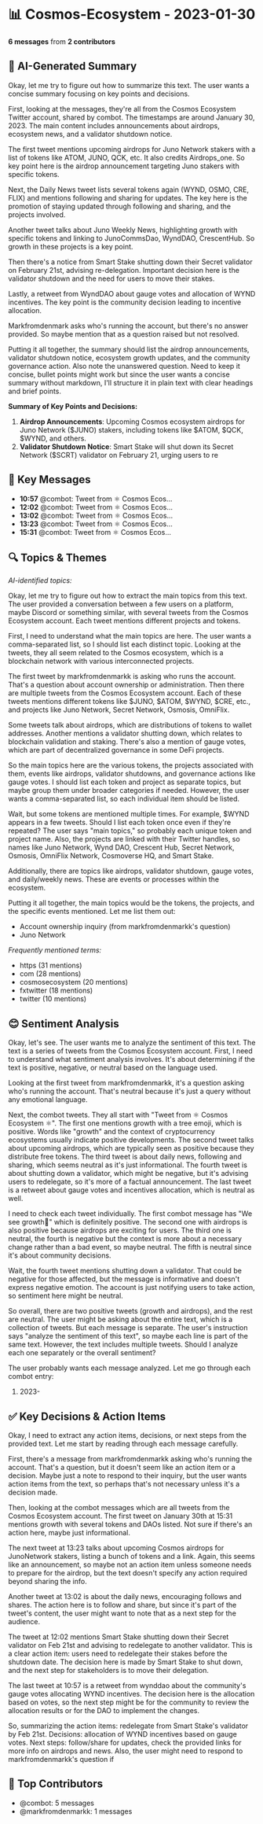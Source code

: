 # 📊 Cosmos-Ecosystem - 2023-01-30
**6 messages** from **2 contributors**

## 📝 AI-Generated Summary
<think>
Okay, let me try to figure out how to summarize this text. The user wants a concise summary focusing on key points and decisions. 

First, looking at the messages, they're all from the Cosmos Ecosystem Twitter account, shared by combot. The timestamps are around January 30, 2023. The main content includes announcements about airdrops, ecosystem news, and a validator shutdown notice.

The first tweet mentions upcoming airdrops for Juno Network stakers with a list of tokens like ATOM, JUNO, QCK, etc. It also credits Airdrops_one. So key point here is the airdrop announcement targeting Juno stakers with specific tokens.

Next, the Daily News tweet lists several tokens again (WYND, OSMO, CRE, FLIX) and mentions following and sharing for updates. The key here is the promotion of staying updated through following and sharing, and the projects involved.

Another tweet talks about Juno Weekly News, highlighting growth with specific tokens and linking to JunoCommsDao, WyndDAO, CrescentHub. So growth in these projects is a key point.

Then there's a notice from Smart Stake shutting down their Secret validator on February 21st, advising re-delegation. Important decision here is the validator shutdown and the need for users to move their stakes.

Lastly, a retweet from WyndDAO about gauge votes and allocation of WYND incentives. The key point is the community decision leading to incentive allocation.

Markfromdenmark asks who's running the account, but there's no answer provided. So maybe mention that as a question raised but not resolved.

Putting it all together, the summary should list the airdrop announcements, validator shutdown notice, ecosystem growth updates, and the community governance action. Also note the unanswered question. Need to keep it concise, bullet points might work but since the user wants a concise summary without markdown, I'll structure it in plain text with clear headings and brief points.
</think>

**Summary of Key Points and Decisions:**  
1. **Airdrop Announcements**: Upcoming Cosmos ecosystem airdrops for Juno Network ($JUNO) stakers, including tokens like $ATOM, $QCK, $WYND, and others.  
2. **Validator Shutdown Notice**: Smart Stake will shut down its Secret Network ($SCRT) validator on February 21, urging users to re

## 💬 Key Messages
- **10:57** @combot: [‌‌‌‌‎⁠](https://twitter.com/CosmosEcosystem/status/1620013211792850945)Tweet from ⚛️ Cosmos Ecos...
- **12:02** @combot: [‌‌‌‌‎⁠](https://twitter.com/CosmosEcosystem/status/1620029552121774082)Tweet from ⚛️ Cosmos Ecos...
- **13:02** @combot: [‌‌‌‌‎⁠](https://twitter.com/CosmosEcosystem/status/1620044652643753986)Tweet from ⚛️ Cosmos Ecos...
- **13:23** @combot: [‌‌‌‌‎⁠](https://twitter.com/CosmosEcosystem/status/1620050041129025536)Tweet from ⚛️ Cosmos Ecos...
- **15:31** @combot: [‌‌‌‌‎⁠](https://twitter.com/CosmosEcosystem/status/1620082170638520320)Tweet from ⚛️ Cosmos Ecos...

## 🔍 Topics & Themes
*AI-identified topics:*
> <think>
Okay, let me try to figure out how to extract the main topics from this text. The user provided a conversation between a few users on a platform, maybe Discord or something similar, with several tweets from the Cosmos Ecosystem account. Each tweet mentions different projects and tokens.

First, I need to understand what the main topics are here. The user wants a comma-separated list, so I should list each distinct topic. Looking at the tweets, they all seem related to the Cosmos ecosystem, which is a blockchain network with various interconnected projects. 

The first tweet by markfromdenmarkk is asking who runs the account. That's a question about account ownership or administration. Then there are multiple tweets from the Cosmos Ecosystem account. Each of these tweets mentions different tokens like $JUNO, $ATOM, $WYND, $CRE, etc., and projects like Juno Network, Secret Network, Osmosis, OmniFlix. 

Some tweets talk about airdrops, which are distributions of tokens to wallet addresses. Another mentions a validator shutting down, which relates to blockchain validation and staking. There's also a mention of gauge votes, which are part of decentralized governance in some DeFi projects. 

So the main topics here are the various tokens, the projects associated with them, events like airdrops, validator shutdowns, and governance actions like gauge votes. I should list each token and project as separate topics, but maybe group them under broader categories if needed. However, the user wants a comma-separated list, so each individual item should be listed. 

Wait, but some tokens are mentioned multiple times. For example, $WYND appears in a few tweets. Should I list each token once even if they're repeated? The user says "main topics," so probably each unique token and project name. Also, the projects are linked with their Twitter handles, so names like Juno Network, Wynd DAO, Crescent Hub, Secret Network, Osmosis, OmniFlix Network, Cosmoverse HQ, and Smart Stake. 

Additionally, there are topics like airdrops, validator shutdown, gauge votes, and daily/weekly news. These are events or processes within the ecosystem. 

Putting it all together, the main topics would be the tokens, the projects, and the specific events mentioned. Let me list them out:

- Account ownership inquiry (from markfromdenmarkk's question)
- Juno Network

*Frequently mentioned terms:*
- https (31 mentions)
- com (28 mentions)
- cosmosecosystem (20 mentions)
- fxtwitter (18 mentions)
- twitter (10 mentions)

## 😊 Sentiment Analysis
<think>
Okay, let's see. The user wants me to analyze the sentiment of this text. The text is a series of tweets from the Cosmos Ecosystem account. First, I need to understand what sentiment analysis involves. It's about determining if the text is positive, negative, or neutral based on the language used.

Looking at the first tweet from markfromdenmarkk, it's a question asking who's running the account. That's neutral because it's just a query without any emotional language.

Next, the combot tweets. They all start with "Tweet from ⚛️ Cosmos Ecosystem ⚛️". The first one mentions growth with a tree emoji, which is positive. Words like "growth" and the context of cryptocurrency ecosystems usually indicate positive developments. The second tweet talks about upcoming airdrops, which are typically seen as positive because they distribute free tokens. The third tweet is about daily news, following and sharing, which seems neutral as it's just informational. The fourth tweet is about shutting down a validator, which might be negative, but it's advising users to redelegate, so it's more of a factual announcement. The last tweet is a retweet about gauge votes and incentives allocation, which is neutral as well.

I need to check each tweet individually. The first combot message has "We see growth🌳" which is definitely positive. The second one with airdrops is also positive because airdrops are exciting for users. The third one is neutral, the fourth is negative but the context is more about a necessary change rather than a bad event, so maybe neutral. The fifth is neutral since it's about community decisions. 

Wait, the fourth tweet mentions shutting down a validator. That could be negative for those affected, but the message is informative and doesn't express negative emotion. The account is just notifying users to take action, so sentiment here might be neutral. 

So overall, there are two positive tweets (growth and airdrops), and the rest are neutral. The user might be asking about the entire text, which is a collection of tweets. But each message is separate. The user's instruction says "analyze the sentiment of this text", so maybe each line is part of the same text. However, the text includes multiple tweets. Should I analyze each one separately or the overall sentiment?

The user probably wants each message analyzed. Let me go through each combot entry:

1. 2023-

## ✅ Key Decisions & Action Items
<think>
Okay, I need to extract any action items, decisions, or next steps from the provided text. Let me start by reading through each message carefully.

First, there's a message from markfromdenmarkk asking who's running the account. That's a question, but it doesn't seem like an action item or a decision. Maybe just a note to respond to their inquiry, but the user wants action items from the text, so perhaps that's not necessary unless it's a decision made.

Then, looking at the combot messages which are all tweets from the Cosmos Ecosystem account. The first tweet on January 30th at 15:31 mentions growth with several tokens and DAOs listed. Not sure if there's an action here, maybe just informational.

The next tweet at 13:23 talks about upcoming Cosmos airdrops for JunoNetwork stakers, listing a bunch of tokens and a link. Again, this seems like an announcement, so maybe not an action item unless someone needs to prepare for the airdrop, but the text doesn't specify any action required beyond sharing the info.

Another tweet at 13:02 is about the daily news, encouraging follows and shares. The action here is to follow and share, but since it's part of the tweet's content, the user might want to note that as a next step for the audience.

The tweet at 12:02 mentions Smart Stake shutting down their Secret validator on Feb 21st and advising to redelegate to another validator. This is a clear action item: users need to redelegate their stakes before the shutdown date. The decision here is made by Smart Stake to shut down, and the next step for stakeholders is to move their delegation.

The last tweet at 10:57 is a retweet from wynddao about the community's gauge votes allocating WYND incentives. The decision here is the allocation based on votes, so the next step might be for the community to review the allocation results or for the DAO to implement the changes.

So, summarizing the action items: redelegate from Smart Stake's validator by Feb 21st. Decisions: allocation of WYND incentives based on gauge votes. Next steps: follow/share for updates, check the provided links for more info on airdrops and news. Also, the user might need to respond to markfromdenmarkk's question if

## 👥 Top Contributors
- @combot: 5 messages
- @markfromdenmarkk: 1 messages